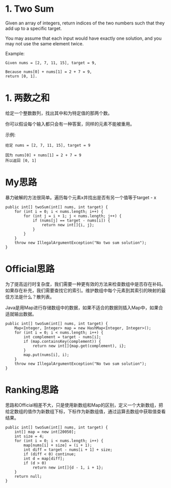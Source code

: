 # 1. Two Sum
Given an array of integers, return indices of the two numbers such that they add up to a specific target.

You may assume that each input would have exactly one solution, and you may not use the same element twice.

Example:
```
Given nums = [2, 7, 11, 15], target = 9,

Because nums[0] + nums[1] = 2 + 7 = 9,
return [0, 1].
```

# 1. 两数之和
给定一个整数数列，找出其中和为特定值的那两个数。

你可以假设每个输入都只会有一种答案，同样的元素不能被重用。

示例:
```
给定 nums = [2, 7, 11, 15], target = 9

因为 nums[0] + nums[1] = 2 + 7 = 9
所以返回 [0, 1]
```

# My思路
暴力破解的方法很简单。遍历每个元素x并找出是否有另一个值等于target - x
```
public int[] twoSum(int[] nums, int target) {
    for (int i = 0; i < nums.length; i++) {
        for (int j = i + 1; j < nums.length; j++) {
            if (nums[j] == target - nums[i]) {
                return new int[]{i, j};
            }
        }
    }
    throw new IllegalArgumentException("No two sum solution");
}
```

# Official思路
为了提高运行时复杂度，我们需要一种更有效的方法来检查数组中是否存在补码。如果存在补充，我们需要查找它的索引。维护数组中每个元素到其索引的映射的最佳方法是什么？散列表。

Java是用Map进行存储数组中的数据，如果不适合的数据则插入Map中，如果合适就输出数据。
```
public int[] twoSum(int[] nums, int target) {
    Map<Integer, Integer> map = new HashMap<Integer, Integer>();
    for (int i = 0; i < nums.length; i++) {
        int complement = target - nums[i];
        if (map.containsKey(complement)) {
            return new int[]{map.get(complement), i};
        }
        map.put(nums[i], i);
    }
    throw new IllegalArgumentException("No two sum solution");
}
```

# Ranking思路
思路和Official相差不大，只是使用新数组和Map的区别，定义一个大新数组，把给定数组的值作为新数组下标，下标作为新数组值，通过运算去数组中获取值查看结果。
```
public int[] twoSum(int[] nums, int target) {
    int[] map = new int[20050];
    int size = 4;
    for (int i = 0; i < nums.length; i++) {
        map[nums[i] + size] = (i + 1);
        int diff = target - nums[i + 1] + size;
        if (diff < 0) continue;
        int d = map[diff];
        if (d > 0)
            return new int[]{d - 1, i + 1};
    }
    return null;
}
```